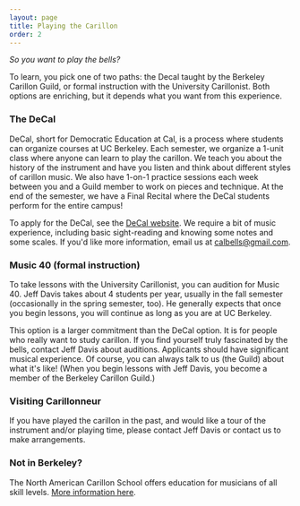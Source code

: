 ```yaml
---
layout: page
title: Playing the Carillon
order: 2
---
```


*So you want to play the bells?*

<p class="message">
  To learn, you pick one of two paths: the Decal taught by the Berkeley Carillon Guild, or formal instruction with the University Carillonist. Both options are enriching, but it depends what you want from this experience.
</p>

### The DeCal

DeCal, short for Democratic Education at Cal, is a process where students can organize courses at UC Berkeley. Each semester, we organize a 1-unit class where anyone can learn to play the carillon. We teach you about the history of the instrument and have you listen and think about different styles of carillon music. We also have 1-on-1 practice sessions each week between you and a Guild member to work on pieces and technique. At the end of the semester, we have a Final Recital where the DeCal students perform for the entire campus!

To apply for the DeCal, see the [DeCal website](http://decal.org/). We require a bit of music experience, including basic sight-reading and knowing some notes and some scales. If you'd like more information, email us at [calbells@gmail.com](mailto:calbells@gmail.com).

### Music 40 (formal instruction)

To take lessons with the University Carillonist, you can audition for Music 40. Jeff Davis takes about 4 students per year, usually in the fall semester (occasionally in the spring semester, too). He generally expects that once you begin lessons, you will continue as long as you are at UC Berkeley.

This option is a larger commitment than the DeCal option. It is for people who really want to study carillon. If you find yourself truly fascinated by the bells, contact Jeff Davis about auditions. Applicants should have significant musical experience. Of course, you can always talk to us (the Guild) about what it's like! (When you begin lessons with Jeff Davis, you become a member of the Berkeley Carillon Guild.)

### Visiting Carillonneur

If you have played the carillon in the past, and would like a tour of the instrument and/or playing time, please contact Jeff Davis or contact us to make arrangements.

### Not in Berkeley?

The North American Carillon School offers education for musicians of all skill levels. [More information here](http://www.carillonschoolusa.org/).